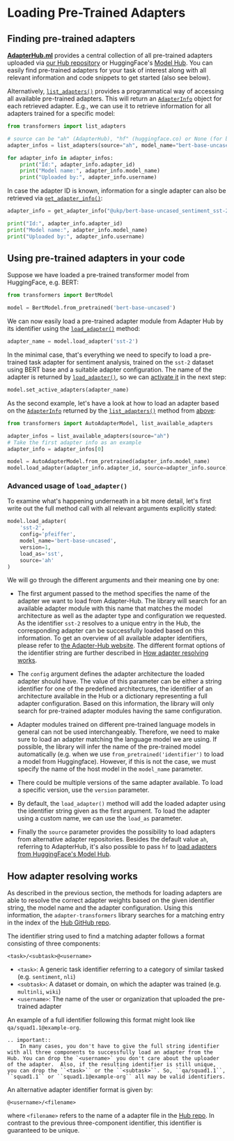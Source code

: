 # Loading Pre-Trained Adapters

## Finding pre-trained adapters

**[AdapterHub.ml](https://adapterhub.ml/explore)** provides a central collection of all pre-trained adapters uploaded via [our Hub repository](https://github.com/adapter-hub/hub) or HuggingFace's [Model Hub](https://huggingface.co/models).
You can easily find pre-trained adapters for your task of interest along with all relevant information and code snippets to get started (also see below).

Alternatively, [`list_adapters()`](transformers.adapters.utils.list_adapters) provides a programmatical way of accessing all available pre-trained adapters.
This will return an [`AdapterInfo`](transformers.adapters.utils.AdapterInfo) object for each retrieved adapter.
E.g., we can use it to retrieve information for all adapters trained for a specific model:

```python
from transformers import list_adapters

# source can be "ah" (AdapterHub), "hf" (huggingface.co) or None (for both, default)
adapter_infos = list_adapters(source="ah", model_name="bert-base-uncased")

for adapter_info in adapter_infos:
    print("Id:", adapter_info.adapter_id)
    print("Model name:", adapter_info.model_name)
    print("Uploaded by:", adapter_info.username)
```

In case the adapter ID is known, information for a single adapter can also be retrieved via [`get_adapter_info()`](transformers.adapters.utils.get_adapter_info):

```python
adapter_info = get_adapter_info("@ukp/bert-base-uncased_sentiment_sst-2_pfeiffer", source="ah")

print("Id:", adapter_info.adapter_id)
print("Model name:", adapter_info.model_name)
print("Uploaded by:", adapter_info.username)
```

## Using pre-trained adapters in your code

Suppose we have loaded a pre-trained transformer model from HuggingFace, e.g. BERT:

```python
from transformers import BertModel

model = BertModel.from_pretrained('bert-base-uncased')
```

We can now easily load a pre-trained adapter module from Adapter Hub by its identifier using the [`load_adapter()`](transformers.ModelWithHeadsAdaptersMixin.load_adapter) method:

```python
adapter_name = model.load_adapter('sst-2')
```

In the minimal case, that's everything we need to specify to load a pre-trained task adapter for sentiment analysis, trained on the `sst-2` dataset using BERT base and a suitable adapter configuration.
The name of the adapter is returned by [`load_adapter()`](transformers.ModelWithHeadsAdaptersMixin.load_adapter), so we can [activate it](adapter_composition.md) in the next step:
```python
model.set_active_adapters(adapter_name)
```

As the second example, let's have a look at how to load an adapter based on the [`AdapterInfo`](transformers.adapters.utils.AdapterInfo) returned by the [`list_adapters()`](transformers.adapters.utils.list_adapters) method from [above](#finding-pre-trained-adapters):
```python
from transformers import AutoAdapterModel, list_available_adapters

adapter_infos = list_available_adapters(source="ah")
# Take the first adapter info as an example
adapter_info = adapter_infos[0]

model = AutoAdapterModel.from_pretrained(adapter_info.model_name)
model.load_adapter(adapter_info.adapter_id, source=adapter_info.source)
```

### Advanced usage of `load_adapter()`

To examine what's happening underneath in a bit more detail, let's first write out the full method call with all relevant arguments explicitly stated:

```python
model.load_adapter(
    'sst-2',
    config='pfeiffer',
    model_name='bert-base-uncased',
    version=1,
    load_as='sst',
    source='ah'
)
```

We will go through the different arguments and their meaning one by one:

- The first argument passed to the method specifies the name of the adapter we want to load from Adapter-Hub. The library will search for an available adapter module with this name that matches the model architecture as well as the adapter type and configuration we requested. As the identifier `sst-2` resolves to a unique entry in the Hub, the corresponding adapter can be successfully loaded based on this information. To get an overview of all available adapter identifiers, please refer to [the Adapter-Hub website](https://adapterhub.ml/explore). The different format options of the identifier string are further described in [How adapter resolving works](#how-adapter-resolving-works).

- The `config` argument defines the adapter architecture the loaded adapter should have.
The value of this parameter can be either a string identifier for one of the predefined architectures, the identifier of an architecture available in the Hub or a dictionary representing a full adapter configuration.
Based on this information, the library will only search for pre-trained adapter modules having the same configuration.

- Adapter modules trained on different pre-trained language models in general can not be used interchangeably.
Therefore, we need to make sure to load an adapter matching the language model we are using.
If possible, the library will infer the name of the pre-trained model automatically (e.g. when we use `from_pretrained('identifier')` to load a model from Huggingface). However, if this is not the case, we must specify the name of the host model in the `model_name` parameter.

- There could be multiple versions of the same adapter available. To load a specific version, use the `version` parameter.

- By default, the `load_adapter()` method will add the loaded adapter using the identifier string given as the first argument.
To load the adapter using a custom name, we can use the `load_as` parameter.

- Finally the `source` parameter provides the possibility to load adapters from alternative adapter repositories.
Besides the default value `ah`, referring to AdapterHub, it's also possible to pass `hf` to [load adapters from HuggingFace's Model Hub](huggingface_hub.md).

## How adapter resolving works

As described in the previous section, the methods for loading adapters are able to resolve the correct adapter weights
based on the given identifier string, the model name and the adapter configuration.
Using this information, the `adapter-transformers` library searches for a matching entry in the index of the [Hub GitHub repo](https://github.com/adapter-hub/hub).

The identifier string used to find a matching adapter follows a format consisting of three components:
```
<task>/<subtask>@<username>
```

- `<task>`: A generic task identifier referring to a category of similar tasked (e.g. `sentiment`, `nli`)
- `<subtask>`: A dataset or domain, on which the adapter was trained (e.g. `multinli`, `wiki`)
- `<username>`: The name of the user or organization that uploaded the pre-trained adapter

An example of a full identifier following this format might look like `qa/squad1.1@example-org`.

```{eval-rst}
.. important::
    In many cases, you don't have to give the full string identifier with all three components to successfully load an adapter from the Hub. You can drop the `<username>` you don't care about the uploader of the adapter.  Also, if the resulting identifier is still unique, you can drop the ``<task>`` or the ``<subtask>``. So, ``qa/squad1.1``, ``squad1.1`` or ``squad1.1@example-org`` all may be valid identifiers.
```

An alternative adapter identifier format is given by:

```
@<username>/<filename>
```

where `<filename>` refers to the name of a adapter file in the [Hub repo](https://github.com/adapter-hub/hub).
In contrast to the previous three-component identifier, this identifier is guaranteed to be unique.
